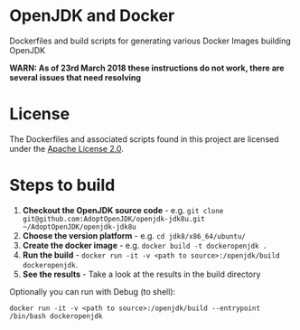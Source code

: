 # OpenJDK and Docker
Dockerfiles and build scripts for generating various Docker Images building OpenJDK 

**WARN: As of 23rd March 2018 these instructions do not work, there are several issues that need resolving** 

# License
The Dockerfiles and associated scripts found in this project are licensed under
the [Apache License 2.0](http://www.apache.org/licenses/LICENSE-2.0.html).

# Steps to build

1. **Checkout the OpenJDK source code** - e.g. `git clone git@github.com:AdoptOpenJDK/openjdk-jdk8u.git ~/AdoptOpenJDK/openjdk-jdk8u`
1. **Choose the version platform** - e.g. `cd jdk8/x86_64/ubuntu/`
1. **Create the docker image** - e.g. `docker build -t dockeropenjdk .` 
1. **Run the build** - `docker run -it -v <path to source>:/openjdk/build dockeropenjdk`. 
1. **See the results** - Take a look at the results in the build directory

Optionally you can run with Debug (to shell): 

`docker run -it -v <path to source>:/openjdk/build --entrypoint /bin/bash dockeropenjdk`
